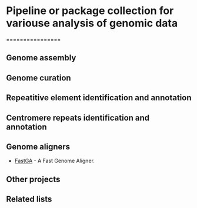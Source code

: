 # Pipeline or package collection for variouse analysis of genomic data
================

Genome assembly
--------------------------------

Genome curation
--------------------------------

Repeatitive element identification and annotation
--------------------------------

Centromere repeats identification and annotation
--------------------------------

Genome aligners 
--------------------------------

* [FastGA](https://github.com/thegenemyers/FASTGA) - A Fast Genome Aligner.


Other projects
----------------

Related lists
--------------

